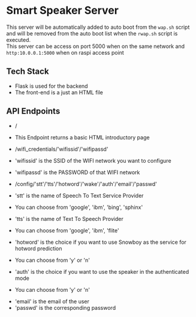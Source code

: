 # Smart Speaker Server

This server will be automatically added to auto boot from the `wap.sh` script and will be removed from the auto boot list when the `rwap.sh` script is executed.
<br>
This server can be access on port 5000 when on the same network and `http:10.0.0.1:5000` when on raspi access point
<br>
## Tech Stack
* Flask is used for the backend
* The front-end is a just an HTML file

## API Endpoints
* /
 * This Endpoint returns a basic HTML introductory page

* /wifi_credentials/'wifissid'/'wifipassd'
 * 'wifissid' is the SSID of the WIFI network you want to configure
 * 'wifipassd' is the PASSWORD of that WIFI network

* /config/'stt'/'tts'/'hotword'/'wake'/'auth'/'email'/'passwd'
 * 'stt' is the name of Speech To Text Service Provider
  - You can choose from 'google', 'ibm', 'bing', 'sphinx'
 * 'tts' is the name of Text To Speech Provider
  - You can choose from 'google', 'ibm', 'flite'
 * 'hotword' is the choice if you want to use Snowboy as the service for hotword prediction
  - You can choose from 'y' or 'n'
 * 'auth' is the choice if you want to use the speaker in the authenticated mode
  - You can choose from 'y' or 'n'
 * 'email' is the email of the user
 * 'passwd' is the corresponding password
	